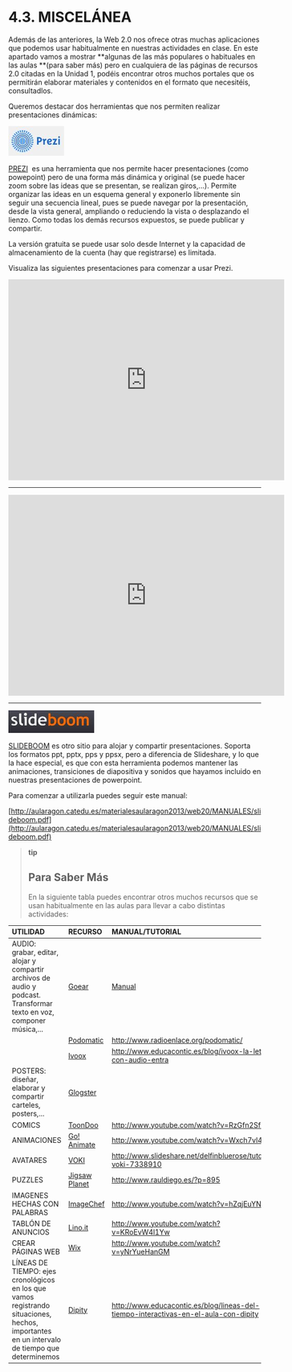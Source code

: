 
# 4.3. MISCELÁNEA

Además de las anteriores, la Web 2.0 nos ofrece otras muchas aplicaciones que podemos usar habitualmente en nuestras actividades en clase. En este apartado vamos a mostrar **algunas de las más populares o habituales en las aulas **(para saber más) pero en cualquiera de las páginas de recursos 2.0 citadas en la Unidad 1, podéis encontrar otros muchos portales que os permitirán elaborar materiales y contenidos en el formato que necesitéis, consultadlos.

Queremos destacar dos herramientas que nos permiten realizar presentaciones dinámicas:

![](img/prezi.JPG)

[PREZI](http://prezi.com/)  es una herramienta que nos permite hacer presentaciones (como powepoint) pero de una forma más dinámica y original (se puede hacer zoom sobre las ideas que se presentan, se realizan giros,...). Permite organizar las ideas en un esquema general y exponerlo libremente sin seguir una secuencia lineal, pues se puede navegar por la presentación, desde la vista general, ampliando o reduciendo la vista o desplazando el lienzo. Como todas los demás recursos expuestos, se puede publicar y compartir.

La versión gratuita se puede usar solo desde Internet y la capacidad de almacenamiento de la cuenta (hay que registrarse) es limitada.

Visualiza las siguientes presentaciones para comenzar a usar Prezi. 

<iframe frameborder="0" height="400" src="http://prezi.com/embed/yqfu-lxm9kxr/?bgcolor=ffffff&amp;lock_to_path=0&amp;autoplay=0&amp;autohide_ctrls=0&amp;features=undefined&amp;disabled_features=undefined" style="margin-right: auto; margin-left: auto; display: block;" width="550"></iframe>

___

<iframe frameborder="0" height="400" src="http://prezi.com/embed/mwgwsozfswbx/?bgcolor=ffffff&amp;lock_to_path=0&amp;autoplay=0&amp;autohide_ctrls=0&amp;features=undefined&amp;disabled_features=undefined" style="margin-right: auto; margin-left: auto; display: block;" width="550"></iframe>

___

![](img/slideboom.JPG)

[SLIDEBOOM](http://www.slideboom.com/) es otro sitio para alojar y compartir presentaciones. Soporta los formatos ppt, pptx, pps y ppsx, pero a diferencia de Slideshare, y lo que la hace especial, es que con esta herramienta podemos mantener las animaciones, transiciones de diapositiva y sonidos que hayamos incluido en nuestras presentaciones de powerpoint.

Para comenzar a utilizarla puedes seguir este manual:

[http://aularagon.catedu.es/materialesaularagon2013/web20/MANUALES/slideboom.pdf](http://aularagon.catedu.es/materialesaularagon2013/web20/MANUALES/slideboom.pdf)


>**tip**
>## Para Saber Más
>
>En la siguiente tabla puedes encontrar otros muchos recursos que se usan habitualmente en las aulas para llevar a cabo distintas actividades:
>
| UTILIDAD                                                                                                                                     | RECURSO                                                                                                                                                                        | MANUAL/TUTORIAL                                                                                                                         |
|:---------------------------------------------------------------------------------------------------------------------------------------------|:-------------------------------------------------------------------------------------------------------------------------------------------------------------------------------|:----------------------------------------------------------------------------------------------------------------------------------------|
| AUDIO: grabar, editar, alojar y compartir archivos de audio y podcast. Transformar texto en voz, componer música,...                         | [Goear](http://www.goear.com/)                                                                                                                                                 | [Manual](http://www.slideshare.net/pollo7/tutorial-de-goear?ref=http://catedu.es/arablogs/blog.php?id_blog=1145&pg=1&id_categoria=5991) |
|                                                                                                                                              | [Podomatic](https://www.podomatic.com/login)                                                                                                                                   | http://www.radioenlace.org/podomatic/                                                                                                   |
|                                                                                                                                              | [Ivoox](http://www.ivoox.com/)                                                                                                                                                 | http://www.educacontic.es/blog/ivoox-la-letra-con-audio-entra                                                                           |
| POSTERS: diseñar, elaborar y compartir carteles, posters,...                                                                                 | [Glogster](http://www.glogster.com/)                                                                                                                                           |                                                                                                                                         |
| COMICS                                                                                                                                       | [ToonDoo](http://www.toondoo.com/)                                                                                                                                             | http://www.youtube.com/watch?v=RzGfn2SfE7k                                                                                              |
| ANIMACIONES                                                                                                                                  | [Go! Animate](http://goanimate.com/)                                                                                                                                           | http://www.youtube.com/watch?v=Wxch7vl4CcU                                                                                              |
| AVATARES                                                                                                                                     | [VOKI](http://www.voki.com/)                                                                                                                                                   | http://www.slideshare.net/delfinbluerose/tutorial-voki-7338910                                                                          |
| PUZZLES                                                                                                                                      | [Jigsaw Planet](http://www.jigsawplanet.com/)                                                                                                                                  | http://www.rauldiego.es/?p=895                                                                                                          |
| IMAGENES HECHAS CON PALABRAS                                                                                                                 | [ImageChef](http://www.imagechef.com/ic/es/home.jsp)                                                                                                                           | http://www.youtube.com/watch?v=hZqjEuYN8_E                                                                                              |
| TABLÓN DE ANUNCIOS                                                                                                                           | [Lino.it](http://en.linoit.com/)                                                                                                                                               | http://www.youtube.com/watch?v=KRoEvW4l1Yw                                                                                              |
| CREAR PÁGINAS WEB                                                                                                                            | [Wix](http://es.wix.com/sitiowebgratis/es400?utm_source=google&utm_medium=cpc&utm_campaign=bi_wix_sp^wix&experiment_id=wix^e^26519109183^1t1&gclid=CIfDupbqhrsCFfHMtAodV2EAxA) | http://www.youtube.com/watch?v=yNrYueHanGM                                                                                              |
| LÍNEAS DE TIEMPO: ejes cronológicos en los que vamos registrando situaciones, hechos, importantes en un intervalo de tiempo que determinemos | [Dipity](http://www.dipity.com/)                                                                                                                                               | http://www.educacontic.es/blog/lineas-del-tiempo-interactivas-en-el-aula-con-dipity                                                     |

